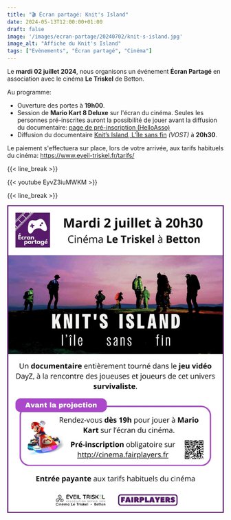 ```yaml
---
title: "🎬 Écran partagé: Knit's Island"
date: 2024-05-13T12:00:00+01:00
draft: false
image: '/images/ecran-partage/20240702/knit-s-island.jpg'
image_alt: "Affiche du Knit's Island"
tags: ["Evènements", "Écran partagé", "Cinéma"]
---
```


Le **mardi 02 juillet 2024**, nous organisons un événement **Écran Partagé** en association avec le cinéma **Le Triskel** de Betton.

Au programme:

- Ouverture des portes à **19h00**.
- Session de **Mario Kart 8 Deluxe** sur l'écran du cinéma. Seules les personnes pré-inscrites auront la possibilité de jouer avant la diffusion du documentaire: [page de pré-inscription (HelloAsso)](https://www.helloasso.com/associations/fairplayers/evenements/ecran-partage-mario-kart-knit-s-island-l-ile-sans-fin)
- Diffusion du documentaire [Knit’s Island, L’Île sans fin](https://www.allocine.fr/film/fichefilm_gen_cfilm=315619.html) *(VOST)* à **20h30**.

Le paiement s'effectuera sur place, lors de votre arrivée, aux tarifs habituels du cinéma: https://www.eveil-triskel.fr/tarifs/

{{< line_break >}}

{{< youtube EyvZ3iuMWKM >}}

{{< line_break >}}

![Affiche](/images/ecran-partage/20240702/flyer.jpg)
